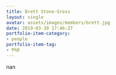 ```yaml
---
title: Brett Stone-Gross
layout: single
avatar: assets/images/members/brett.jpg
date: 2019-03-30 17:46:27
portfolio-item-category:
- people
portfolio-item-tag:
- PhD
---
```

nan